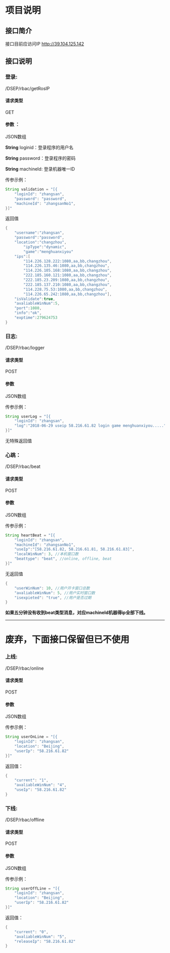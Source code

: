 ﻿# 项目说明

## 接口简介

接口目前应访问IP http://39.104.125.142

## 接口说明

### 登录:

/DSEP/rbac/getRosIP

#### 请求类型

GET

#### 参数 ：

JSON数组

**String** loginid：登录程序的用户名

**String** password：登录程序的密码

**String** machineId: 登录机器唯一ID

传参示例：

```java
String validation = "[{
    "loginId": "zhangsan",
    "password": "password",
    "machineId": "zhangsanNo1",
}]"
```

返回值

```java
{	
	"username":"zhangsan",
	"password":"password",
	"location":"changzhou",
     	"ipType":"dynamic",
     	"game":"menghuanxiyou"
	"ips":[
		"114.226.128.222:1080,aa,bb,changzhou",
		"114.226.135.46:1080,aa,bb,changzhou",
		"114.226.105.168:1080,aa,bb,changzhou",
		"222.185.160.121:1080,aa,bb,changzhou",
		"222.185.23.209:1080,aa,bb,changzhou",
		"222.185.137.210:1080,aa,bb,changzhou",
		"114.228.75.53:1080,aa,bb,changzhou",
		"114.226.65.242:1080,aa,bb,changzhou"],
	"isValidate":true,
	"avaliableWinNum":5,
	"port":1080,
	"info":"ok",
	"exptime":279624753
}
```


### 日志:

/DSEP/rbac/logger

#### 请求类型

POST

#### 参数

JSON数组

传参示例：

```java
String userLog = "[{
    "loginId": "zhangsan",
    "log":"2018-06-29 useip 58.216.61.82 login game menghuanxiyou....."
}]"
```

无特殊返回值



### 心跳：

/DSEP/rbac/beat

#### 请求类型

POST

#### 参数

JSON数组

传参示例：

```java
String heartBeat = "[{
    "loginId": "zhangsan",
    "machineId": "zhangsanNo1",
    "useIp":"[58.216.61.82, 58.216.61.81, 58.216.61.83]",
    "localWinNum": 3, //本机窗口数
    "beattype": "beat", //online, offline, beat
}]"
```

无返回值

```java
{
	"userWinNum": 10, //用户开卡窗口总数
	"avaliableWinNum": 5, //用户实时窗口数
	"isexpieted": "true", //用户是否过期
}
```

**如果五分钟没有收到beat类型消息，对应machineId机器得ip全部下线。**

---

# 废弃，下面接口保留但已不使用


### 上线:

/DSEP/rbac/online

#### 请求类型

POST

#### 参数

JSON数组

传参示例：

```java
String userOnLine = "[{
    "loginId": "zhangsan",
    "location": "Beijing",
	"userIp": "58.216.61.82"
}]"
```

返回值：

```java
{
    "current": "1",
    "avaliableWinNum": "4",
    "useIp": "58.216.61.82"
}
```



### 下线:

/DSEP/rbac/offline

#### 请求类型

POST

#### 参数

JSON数组

传参示例：

```java
String userOffLine = "[{
    "loginId": "zhangsan",
    "location": "Beijing",
	"userIp": "58.216.61.82"
}]"
```

返回值：

```java
{
    "current": "0",
    "avaliableWinNum": "5",
    "releaseIp": "58.216.61.82"
}
```

